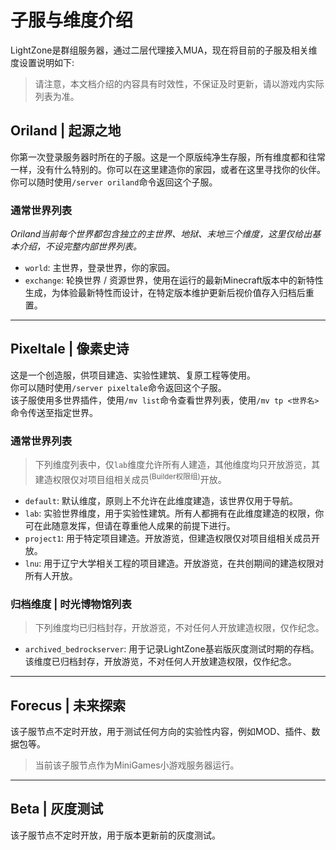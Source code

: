 # 子服与维度介绍

LightZone是群组服务器，通过二层代理接入MUA，现在将目前的子服及相关维度设置说明如下:
> 请注意，本文档介绍的内容具有时效性，不保证及时更新，请以游戏内实际列表为准。

## Oriland | 起源之地

你第一次登录服务器时所在的子服。这是一个原版纯净生存服，所有维度都和往常一样，没有什么特别的。你可以在这里建造你的家园，或者在这里寻找你的伙伴。  
你可以随时使用`/server oriland`命令返回这个子服。

### 通常世界列表

*Oriland当前每个世界都包含独立的主世界、地狱、末地三个维度，这里仅给出基本介绍，不设完整内部世界列表。*

- `world`: 主世界，登录世界，你的家园。
- `exchange`: 轮换世界 / 资源世界，使用在运行的最新Minecraft版本中的新特性生成，为体验最新特性而设计，在特定版本维护更新后视价值存入归档后重置。

- - -

## Pixeltale | 像素史诗

这是一个创造服，供项目建造、实验性建筑、复原工程等使用。  
你可以随时使用`/server pixeltale`命令返回这个子服。  
该子服使用多世界插件，使用`/mv list`命令查看世界列表，使用`/mv tp <世界名>`命令传送至指定世界。 

### 通常世界列表  

> 下列维度列表中，仅`lab`维度允许所有人建造，其他维度均只开放游览，其建造权限仅对项目组相关成员<sup>(Builder权限组)</sup>开放。 

- `default`: 默认维度，原则上不允许在此维度建造，该世界仅用于导航。
- `lab`: 实验世界维度，用于实验性建筑。所有人都拥有在此维度建造的权限，你可在此随意发挥，但请在尊重他人成果的前提下进行。
- `project1`: 用于特定项目建造。开放游览，但建造权限仅对项目组相关成员开放。
- `lnu`: 用于辽宁大学相关工程的项目建造。开放游览，在共创期间的建造权限对所有人开放。

### 归档维度 | 时光博物馆列表

> 下列维度均已归档封存，开放游览，不对任何人开放建造权限，仅作纪念。

- `archived_bedrockserver`: 用于记录LightZone基岩版灰度测试时期的存档。该维度已归档封存，开放游览，不对任何人开放建造权限，仅作纪念。

- - -

## Forecus | 未来探索

该子服节点不定时开放，用于测试任何方向的实验性内容，例如MOD、插件、数据包等。

>当前该子服节点作为MiniGames小游戏服务器运行。

- - -

## Beta | 灰度测试

该子服节点不定时开放，用于版本更新前的灰度测试。
